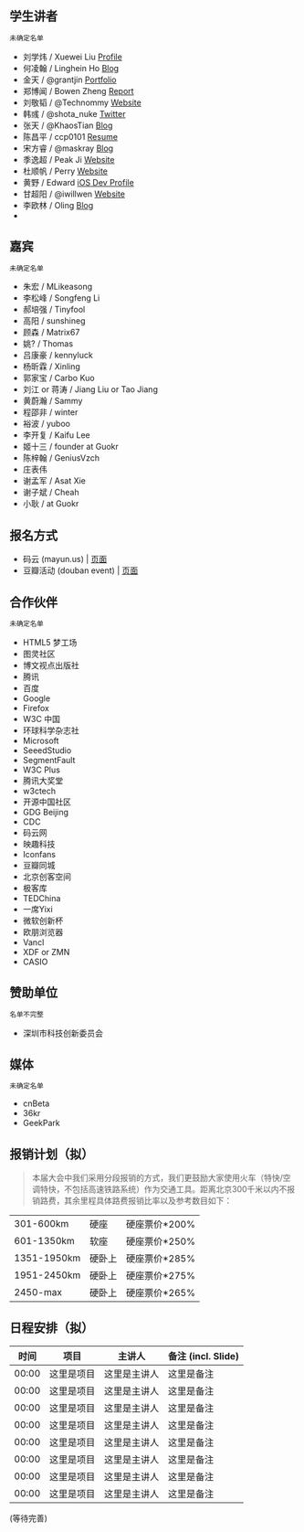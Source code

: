 ## 学生讲者

```html
未确定名单
```

* 刘学炜 / Xuewei Liu [Profile](http://my.oschina.net/liu-xuewei)
* 何凌翰 / Linghein Ho [Blog](http://mxree.com)
* 金天 / @grantjin [Portfolio](http://grantjin.com/)
* 郑博闻 / Bowen Zheng [Report](http://www.forbeschinamagazine.com/review/201305/0024623.shtml)
* 刘敬韬 / @Technommy [Website](http://technommy.github.io/sample.html)
* 韩彧 / @shota_nuke [Twitter](https://twitter.com/shotenuke)
* 张天 / @KhaosTian [Blog](http://ti.io)
* 陈昌平 / ccp0101 [Resume](https://github.com/UrlWeirdo/ADConfOutline/blob/master/ccp0101_resume.json)
* 宋方睿 / @maskray [Blog](http://maskray.com)
* 季逸超 / Peak Ji [Website](#)
* 杜顺帆 / Perry [Website](http://dushunfan.com)
* 黄野 / Edward [iOS Dev Profile](https://itunes.apple.com/us/artist/ye-huang/id569134216)
* 甘超阳 / @iwillwen [Website](http://im1996.com/)
* 李欧林 / Oling [Blog](http://olingcat.blogspot.com)
* 

## 嘉宾

```html
未确定名单
```

* 朱宏 / MLikeasong
* 李松峰 / Songfeng Li
* 郝培强 / Tinyfool
* 高阳 / sunshineg
* 顾森 / Matrix67
* 姚? / Thomas
* 吕康豪 / kennyluck
* 杨昕霖 / Xinling
* 郭家宝 / Carbo Kuo
* 刘江 or 蒋涛 / Jiang Liu or Tao Jiang
* 黄蔚瀚 / Sammy
* 程邵非 / winter
* 裕波 / yuboo
* 李开复 / Kaifu Lee
* 姬十三 / founder at Guokr
* 陈梓翰 / GeniusVzch
* 庄表伟
* 谢孟军 / Asat Xie
* 谢子斌 / Cheah
* 小耿 / at Guokr 

## 报名方式

* 码云 (mayun.us) | [页面](http://mayun.us/order/buy/519d10cc0fb2eab018000005)
* 豆瓣活动 (douban event) | [页面](#)

## 合作伙伴

```html
未确定名单
```

* HTML5 梦工场
* 图灵社区
* 博文视点出版社
* 腾讯
* 百度
* Google
* Firefox
* W3C 中国
* 环球科学杂志社
* Microsoft
* SeeedStudio
* SegmentFault
* W3C Plus
* 腾讯大奖堂
* w3ctech
* 开源中国社区
* GDG Beijing
* CDC
* 码云网
* 映趣科技
* Iconfans
* 豆瓣同城
* 北京创客空间
* 极客库
* TEDChina
* 一席Yixi
* 微软创新杯
* 欧朋浏览器
* Vancl
* XDF or ZMN
* CASIO

## 赞助单位

```html
名单不完整
```

* 深圳市科技创新委员会

## 媒体

```html
未确定名单
```

* cnBeta
* 36kr
* GeekPark

## 报销计划（拟）

> 本届大会中我们采用分段报销的方式，我们更鼓励大家使用火车（特快/空调特快，不包括高速铁路系统）作为交通工具。距离北京300千米以内不报销路费，其余里程具体路费报销比率以及参考数目如下：

<table>
    <tr><td>301-600km</td><td>硬座</td><td>硬座票价*200%</td></tr>
    <tr><td>601-1350km</td><td>软座</td><td>硬座票价*250%</td></tr>
    <tr><td>1351-1950km</td><td>硬卧上</td><td>硬座票价*285%</td></tr>
    <tr><td>1951-2450km</td><td>硬卧上</td><td>硬座票价*275%</td></tr>
    <tr><td>2450-max</td><td>硬卧上</td><td>硬座票价*265%</td></tr>
</table>

## 日程安排（拟）

<table>
<thead>
    <tr><th>时间</th><th>项目</th><th>主讲人</th><th>备注 (incl. Slide)</th></tr>
</thead>
<tbody>
    <tr><td>00:00</td><td>这里是项目</td><td>这里是主讲人</td><td>这里是备注</td></tr>
    <tr><td>00:00</td><td>这里是项目</td><td>这里是主讲人</td><td>这里是备注</td></tr>
    <tr><td>00:00</td><td>这里是项目</td><td>这里是主讲人</td><td>这里是备注</td></tr>
    <tr><td>00:00</td><td>这里是项目</td><td>这里是主讲人</td><td>这里是备注</td></tr>
    <tr><td>00:00</td><td>这里是项目</td><td>这里是主讲人</td><td>这里是备注</td></tr>
    <tr><td>00:00</td><td>这里是项目</td><td>这里是主讲人</td><td>这里是备注</td></tr>
    <tr><td>00:00</td><td>这里是项目</td><td>这里是主讲人</td><td>这里是备注</td></tr>
    <tr><td>00:00</td><td>这里是项目</td><td>这里是主讲人</td><td>这里是备注</td></tr>
</tbody>
</table>


(等待完善)
